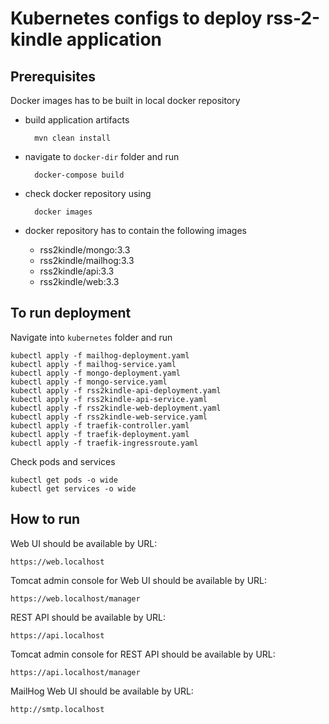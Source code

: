 Kubernetes configs to deploy rss-2-kindle application
====================================================

## Prerequisites

Docker images has to be built in local docker repository 
* build application artifacts
     
        mvn clean install
     
* navigate to `docker-dir` folder and run
    
        docker-compose build
            
* check docker repository using
            
        docker images
            
* docker repository has to contain the following images
    * rss2kindle/mongo:3.3
    * rss2kindle/mailhog:3.3
    * rss2kindle/api:3.3
    * rss2kindle/web:3.3

## To run deployment

Navigate into `kubernetes` folder and run 

    kubectl apply -f mailhog-deployment.yaml
    kubectl apply -f mailhog-service.yaml
    kubectl apply -f mongo-deployment.yaml
    kubectl apply -f mongo-service.yaml
    kubectl apply -f rss2kindle-api-deployment.yaml
    kubectl apply -f rss2kindle-api-service.yaml
    kubectl apply -f rss2kindle-web-deployment.yaml
    kubectl apply -f rss2kindle-web-service.yaml
    kubectl apply -f traefik-controller.yaml
    kubectl apply -f traefik-deployment.yaml
    kubectl apply -f traefik-ingressroute.yaml
    
Check pods and services
    
    kubectl get pods -o wide
    kubectl get services -o wide
    
## How to run

Web UI should be available by URL:

    https://web.localhost
        
Tomcat admin console for Web UI should be available by URL:
        
    https://web.localhost/manager
        
REST API should be available by URL:
       
    https://api.localhost

Tomcat admin console for REST API should be available by URL:
        
    https://api.localhost/manager
        
MailHog Web UI should be available by URL:
        
    http://smtp.localhost
    
